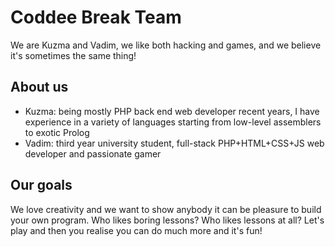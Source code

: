 # Coddee Break Team

We are Kuzma and Vadim, we like both hacking and games, and we believe it's sometimes the same thing!

## About us

* Kuzma: being mostly PHP back end web developer recent years, I have experience in a variety of languages starting from low-level assemblers to exotic Prolog
* Vadim: third year university student, full-stack PHP+HTML+CSS+JS web developer and passionate gamer

## Our goals

We love creativity and we want to show anybody it can be pleasure to build your own program. Who likes boring lessons? Who likes lessons at all? Let's play and then you realise you can do much more and it's fun!
